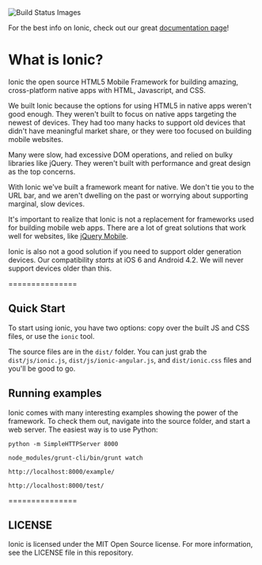 <img src="https://travis-ci.org/driftyco/ionic.png" data-bindattr-164="164" title="Build Status Images">

For the best info on Ionic, check out our great [documentation page](http://ionicframework.com/docs/)!

# What is Ionic?

Ionic the open source HTML5 Mobile Framework for building amazing, cross-platform native apps with HTML, Javascript, and CSS.

We built Ionic because the options for using HTML5 in native apps weren't good enough. They weren't built to focus on 
native apps targeting the newest of devices. They had too many hacks to support old devices that didn't have 
meaningful market share, or they were too focused on building mobile websites.

Many were slow, had excessive DOM operations, and relied on bulky libraries like jQuery. They weren't built with
performance and great design as the top concerns.

With Ionic we've built a framework meant for native. We don't tie you to the URL bar, and we aren't dwelling on the past or
worrying about supporting marginal, slow devices.

It's important to realize that Ionic is not a replacement for frameworks used for building mobile web apps. There are a lot
of great solutions that work well for websites, like [jQuery Mobile](http://jquerymobile.com/).

Ionic is also not a good solution if you need to support older generation devices. Our compatibility *starts* at iOS 6 and Android 4.2. We will never support devices older than this.

===============


## Quick Start

To start using ionic, you have two options: copy over the built JS and CSS files, or 
use the `ionic` tool.

The source files are in the `dist/` folder. You can just grab the `dist/js/ionic.js`, `dist/js/ionic-angular.js`, and `dist/ionic.css` files and
you'll be good to go.

## Running examples

Ionic comes with many interesting examples showing the power of the framework. To
check them out, navigate into the source folder, and start a web server. The easiest
way is to use Python:

    python -m SimpleHTTPServer 8000

    node_modules/grunt-cli/bin/grunt watch

    http://localhost:8000/example/

    http://localhost:8000/test/
   


===============

## LICENSE

Ionic is licensed under the MIT Open Source license. For more information, see the LICENSE file in this repository.
